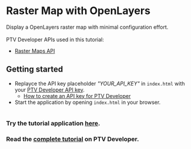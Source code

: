 # Raster Map with OpenLayers
Display a OpenLayers raster map with minimal configuration effort.</br>
</br>
PTV Developer APIs used in this tutorial:
- <a href="https://developer.myptv.com/Documentation/Raster%20Maps%20API/QuickStart.htm" target="_blank">Raster Maps API</a>

## Getting started
- Replayce the API key placeholder *"YOUR_API_KEY"* in `index.html` with your <a href="https://myptv.com/developer" target="_blank">PTV Developer API key</a>.
  - <a href="https://developer.myptv.com/Tutorials.htm" target="_blank">How to create an API key for PTV Developer</a>
- Start the application by opening `index.html` in your browser.
#
### Try the tutorial application <a href="https://developer.myptv.com/Applications/MapRendering/OpenLayers/index.html" target="_blank">here</a>.
### Read the <a href="https://developer.myptv.com/Tutorials/Map%20Rendering/OpenLayers/Raster%20Map%20with%20OpenLayers.htm" target="_blank">complete tutorial</a> on PTV Developer.
